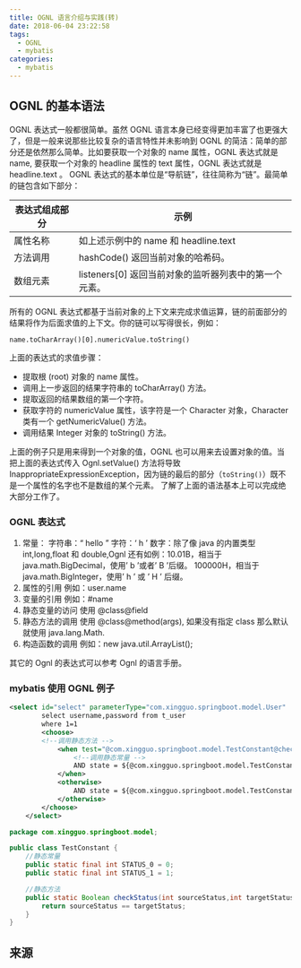 ```yaml
---
title: OGNL 语言介绍与实践(转)
date: 2018-06-04 23:22:58
tags: 
  - OGNL
  - mybatis
categories:
  - mybatis
---
```


## OGNL 的基本语法

OGNL 表达式一般都很简单。虽然 OGNL 语言本身已经变得更加丰富了也更强大了，但是一般来说那些比较复杂的语言特性并未影响到 OGNL 的简洁：简单的部分还是依然那么简单。比如要获取一个对象的 name 属性，OGNL 表达式就是 name, 要获取一个对象的 headline 属性的 text 属性，OGNL 表达式就是 headline.text 。 OGNL 表达式的基本单位是“导航链”，往往简称为“链”。最简单的链包含如下部分：

| 表达式组成部分 | 示例                                                  |
| -------------- | ----------------------------------------------------- |
| 属性名称       | 如上述示例中的 name 和 headline.text                  |
| 方法调用       | hashCode() 返回当前对象的哈希码。                     |
| 数组元素       | listeners[0] 返回当前对象的监听器列表中的第一个元素。 |

所有的 OGNL 表达式都基于当前对象的上下文来完成求值运算，链的前面部分的结果将作为后面求值的上下文。你的链可以写得很长，例如：

`name.toCharArray()[0].numericValue.toString()`

上面的表达式的求值步骤：

 - 提取根 (root) 对象的 name 属性。
 - 调用上一步返回的结果字符串的 toCharArray() 方法。
 - 提取返回的结果数组的第一个字符。
 - 获取字符的 numericValue 属性，该字符是一个 Character 对象，Character 类有一个 getNumericValue() 方法。
 - 调用结果 Integer 对象的 toString() 方法。

上面的例子只是用来得到一个对象的值，OGNL 也可以用来去设置对象的值。当把上面的表达式传入 Ognl.setValue() 方法将导致 InappropriateExpressionException，因为链的最后的部分（`toString()`）既不是一个属性的名字也不是数组的某个元素。 了解了上面的语法基本上可以完成绝大部分工作了。


### OGNL 表达式

1. 常量： 字符串：“ hello ” 字符：‘ h ’ 数字：除了像 java 的内置类型 int,long,float 和 double,Ognl 还有如例：10.01B，相当于 java.math.BigDecimal，使用’ b ’或者’ B ’后缀。 100000H，相当于 java.math.BigInteger，使用’ h ’ 或 ’ H ’ 后缀。
2. 属性的引用 例如：user.name
3. 变量的引用 例如：#name
4. 静态变量的访问 使用 @class@field
5. 静态方法的调用 使用 @class@method(args), 如果没有指定 class 那么默认就使用 java.lang.Math.
6. 构造函数的调用 例如：new java.util.ArrayList();

其它的 Ognl 的表达式可以参考 Ognl 的语言手册。

### mybatis 使用 OGNL 例子


```xml
<select id="select" parameterType="com.xingguo.springboot.model.User"  resultType="com.xingguo.springboot.model.User">
        select username,password from t_user 
        where 1=1
        <choose>
        <!--调用静态方法 -->
            <when test="@com.xingguo.springboot.model.TestConstant@checkStatus(state,0)">
                <!--调用静态常量 -->
                AND state = ${@com.xingguo.springboot.model.TestConstant@STATUS_0}
            </when>
            <otherwise>
                AND state = ${@com.xingguo.springboot.model.TestConstant@STATUS_1}
            </otherwise>
        </choose>
    </select>
```

```java
package com.xingguo.springboot.model;

public class TestConstant {
    //静态常量
    public static final int STATUS_0 = 0;
    public static final int STATUS_1 = 1;

    //静态方法
    public static Boolean checkStatus(int sourceStatus,int targetStatus){
        return sourceStatus == targetStatus;
    }
}
```





## 来源

[](https://www.ibm.com/developerworks/cn/opensource/os-cn-ognl/index.html)